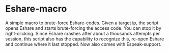 # Eshare-macro
A simple macro to brute-force Eshare-codes. Given a target ip, the script opens Eshare and starts brute-forcing the access code. You can stop it by right-clicking. Since Eshare crashes after about a thousands attempts per session, this script also has the capability to recognize this, re-open Eshare and continue where it last stopped. 
Now also comes with Espeak-support. 
